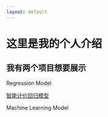 ```yaml
---
layout: default
---
```


# 这里是我的个人介绍
## 我有两个项目想要展示
Regression Model 

[智能计价回归模型](./TaxiFareEstimatior/blob/main/README.md "")

Machine Learning Model
